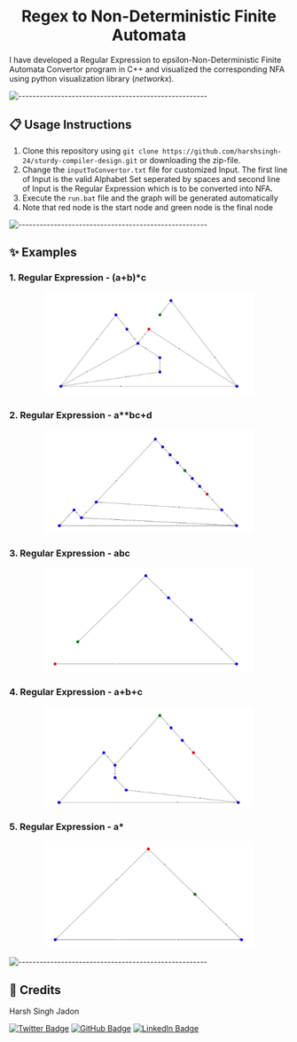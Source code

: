 <h1 align = "center"> Regex to Non-Deterministic Finite Automata </h1>
I have developed a Regular Expression to epsilon-Non-Deterministic Finite Automata Convertor program in C++ and visualized the corresponding NFA using python visualization library (<em>networkx</em>).

![-----------------------------------------------------](https://raw.githubusercontent.com/andreasbm/readme/master/assets/lines/aqua.png)

<h2 id="usage"> 📋 Usage Instructions </h2>

1. Clone this repository using
`git clone https://github.com/harshsingh-24/sturdy-compiler-design.git` or downloading the zip-file.
2. Change the `inputToConvertor.txt` file for customized Input. The first line of Input is the valid Alphabet Set seperated by spaces and second line of Input is the Regular Expression which is to be converted into NFA.
3. Execute the `run.bat` file and the graph will be generated automatically
4. Note that red node is the start node and green node is the final node

![-----------------------------------------------------](https://raw.githubusercontent.com/andreasbm/readme/master/assets/lines/aqua.png)

<h2 id="usage"> ✨ Examples </h2>

### 1. Regular Expression - (a+b)*c

<p align = "center">
<img src="images/1.jpeg" style="width:75%; height:90%;"/>
</p>
  
### 2. Regular Expression - a**bc+d

<p align = "center">
<img src="images/2.jpeg" style="width:75%; height:90%;"/>
</p>

### 3. Regular Expression - abc

<p align = "center">
<img src="images/3.jpeg" style="width:75%; height:90%;"/>
</p>

### 4. Regular Expression - a+b+c

<p align = "center">
<img src="images/4.jpeg" style="width:75%; height:90%;""/>
</p>

### 5. Regular Expression - a*

<p align = "center">
<img src="images/5.jpeg" style="width:75%; height:90%;"/>
</p>

![-----------------------------------------------------](https://raw.githubusercontent.com/andreasbm/readme/master/assets/lines/aqua.png)

<!-- CREDITS -->
<h2 id="credits"> 🎇 Credits</h2>

Harsh Singh Jadon 

[![Twitter Badge](https://img.shields.io/badge/Twitter-1DA1F2?style=for-the-badge&logo=twitter&logoColor=white)](https://twitter.com/harshsjadon)
[![GitHub Badge](https://img.shields.io/badge/GitHub-100000?style=for-the-badge&logo=github&logoColor=white)](https://github.com/harshsingh-24)
[![LinkedIn Badge](https://img.shields.io/badge/LinkedIn-0077B5?style=for-the-badge&logo=linkedin&logoColor=white)](https://www.linkedin.com/in/harsh-singh-jadon-55ab4519a/)

